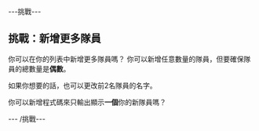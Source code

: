 \---挑戰\---

## 挑戰：新增更多隊員

你可以在你的列表中新增更多隊員嗎？ 你可以新增任意數量的隊員，但要確保隊員的總數量是**偶數**。

如果你想要的話，也可以更改前2名隊員的名字。

你可以新增程式碼來只輸出顯示**一個**你的新隊員嗎？

\--- /挑戰\---
